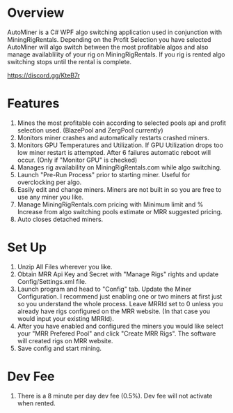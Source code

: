 # Overview
AutoMiner is a C# WPF algo switching application used in conjunction with MiningRigRentals. Depending on the Profit Selection you have selected AutoMiner will algo switch between the most profitable algos and also manage availablility of your rig on MiningRigRentals. If you rig is rented algo switching stops until the rental is complete.

https://discord.gg/KteB7r


# Features
1. Mines the most profitable coin according to selected pools api and profit selection used. (BlazePool and ZergPool currently)
2. Monitors miner crashes and automatically restarts crashed miners.
3. Monitors GPU Temperatures and Utilization. If GPU Utilization drops too low miner restart is attempted. After 6 failures automatic reboot will occur. (Only if "Monitor GPU" is checked)
4. Manages rig availability on MiningRigRentals.com while algo switching.
5. Launch "Pre-Run Process" prior to starting miner. Useful for overclocking per algo.
6. Easily edit and change miners. Miners are not built in so you are free to use any miner you like.
7. Manage MiningRigRentals.com pricing with Minimum limit and % Increase from algo switching pools estimate or MRR suggested pricing.
8. Auto closes detached miners.

# Set Up
1. Unzip All Files wherever you like.
2. Obtain MRR Api Key and Secret with "Manage Rigs" rights and update Config/Settings.xml file.
3. Launch program and head to "Config" tab. Update the Miner Configuration. I recommend just enabling one or two miners at first just so you understand the whole process. Leave MRRId set to 0 unless you already have rigs configured on the MRR website. (In that case you would input your existing MRRId).
4. After you have enabled and configured the miners you would like select your "MRR Prefered Pool" and click "Create MRR Rigs". The software will created rigs on MRR website.
5. Save config and start mining.

# Dev Fee
1. There is a 8 minute per day dev fee (0.5%). Dev fee will not activate when rented.
